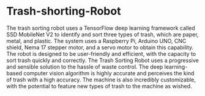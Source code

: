 # Trash-shorting-Robot
The trash sorting robot uses a TensorFlow deep learning framework called SSD MobileNet V2 to identify and sort three types of trash, which are paper, metal, and plastic. The system uses a Raspberry Pi, Arduino UNO, CNC shield, Nema 17 stepper motor, and a servo motor to obtain this capability. The robot is designed to be user-friendly and efficient, with the capacity to sort trash quickly and correctly. The Trash Sorting Robot uses a progressive and sensible solution to the hassle of waste control. The deep learning-based computer vision algorithm is highly accurate and perceives the kind of trash with a high accuracy. The machine is also incredibly customizable, with the potential to feature new types of trash to the machine as wished.
